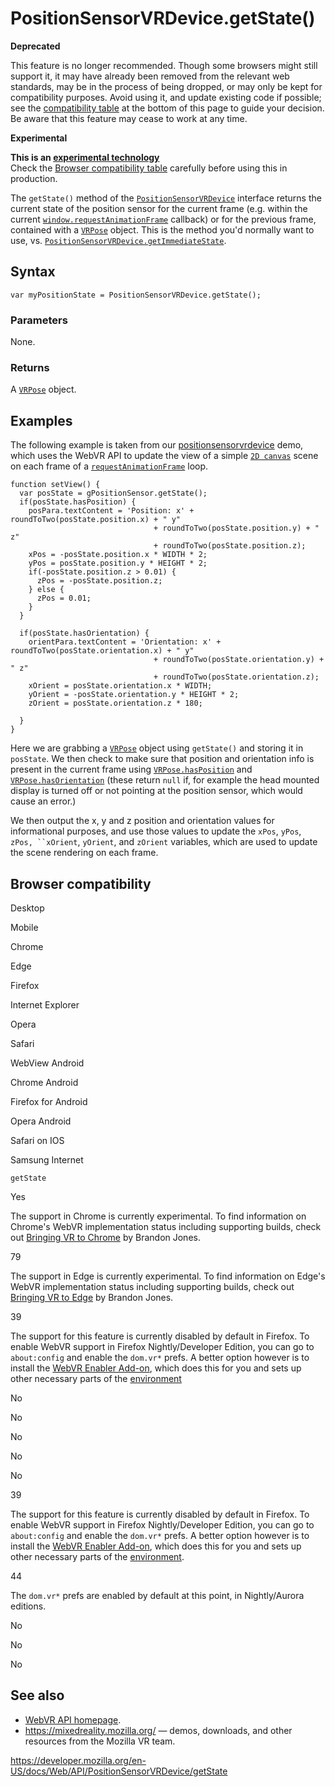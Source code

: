 # PositionSensorVRDevice.getState()

**Deprecated**

This feature is no longer recommended. Though some browsers might still support it, it may have already been removed from the relevant web standards, may be in the process of being dropped, or may only be kept for compatibility purposes. Avoid using it, and update existing code if possible; see the [compatibility table](#browser_compatibility) at the bottom of this page to guide your decision. Be aware that this feature may cease to work at any time.

**Experimental**

**This is an [experimental technology](https://developer.mozilla.org/en-US/docs/MDN/Guidelines/Conventions_definitions#experimental)**  
Check the [Browser compatibility table](#browser_compatibility) carefully before using this in production.

The `getState()` method of the [`PositionSensorVRDevice`](../positionsensorvrdevice) interface returns the current state of the position sensor for the current frame (e.g. within the current [`window.requestAnimationFrame`](../window/requestanimationframe) callback) or for the previous frame, contained with a [`VRPose`](../vrpose) object. This is the method you'd normally want to use, vs. [`PositionSensorVRDevice.getImmediateState`](getimmediatestate).

## Syntax

    var myPositionState = PositionSensorVRDevice.getState();

### Parameters

None.

### Returns

A [`VRPose`](../vrpose) object.

## Examples

The following example is taken from our [positionsensorvrdevice](https://mdn.github.io/webvr-tests/positionsensorvrdevice/) demo, which uses the WebVR API to update the view of a simple [`2D canvas`](../canvasrenderingcontext2d) scene on each frame of a [`requestAnimationFrame`](../window/requestanimationframe) loop.

    function setView() {
      var posState = gPositionSensor.getState();
      if(posState.hasPosition) {
        posPara.textContent = 'Position: x' + roundToTwo(posState.position.x) + " y"
                                    + roundToTwo(posState.position.y) + " z"
                                    + roundToTwo(posState.position.z);
        xPos = -posState.position.x * WIDTH * 2;
        yPos = posState.position.y * HEIGHT * 2;
        if(-posState.position.z > 0.01) {
          zPos = -posState.position.z;
        } else {
          zPos = 0.01;
        }
      }

      if(posState.hasOrientation) {
        orientPara.textContent = 'Orientation: x' + roundToTwo(posState.orientation.x) + " y"
                                    + roundToTwo(posState.orientation.y) + " z"
                                    + roundToTwo(posState.orientation.z);
        xOrient = posState.orientation.x * WIDTH;
        yOrient = -posState.orientation.y * HEIGHT * 2;
        zOrient = posState.orientation.z * 180;

      }
    }

Here we are grabbing a [`VRPose`](../vrpose) object using `getState()` and storing it in `posState`. We then check to make sure that position and orientation info is present in the current frame using [`VRPose.hasPosition`](../vrpose/hasposition) and [`VRPose.hasOrientation`](../vrpose/hasorientation) (these return `null` if, for example the head mounted display is turned off or not pointing at the position sensor, which would cause an error.)

We then output the x, y and z position and orientation values for informational purposes, and use those values to update the `xPos`, `yPos`, ` zPos, ``xOrient `, `yOrient`, and `zOrient` variables, which are used to update the scene rendering on each frame.

## Browser compatibility

Desktop

Mobile

Chrome

Edge

Firefox

Internet Explorer

Opera

Safari

WebView Android

Chrome Android

Firefox for Android

Opera Android

Safari on IOS

Samsung Internet

`getState`

Yes

The support in Chrome is currently experimental. To find information on Chrome's WebVR implementation status including supporting builds, check out [Bringing VR to Chrome](http://blog.tojicode.com/2014/07/bringing-vr-to-chrome.html) by Brandon Jones.

79

The support in Edge is currently experimental. To find information on Edge's WebVR implementation status including supporting builds, check out [Bringing VR to Edge](http://blog.tojicode.com/2014/07/bringing-vr-to-chrome.html) by Brandon Jones.

39

The support for this feature is currently disabled by default in Firefox. To enable WebVR support in Firefox Nightly/Developer Edition, you can go to `about:config` and enable the `dom.vr*` prefs. A better option however is to install the [WebVR Enabler Add-on](http://www.mozvr.com/downloads/webvr-addon-0.1.0.xpi), which does this for you and sets up other necessary parts of the [environment](https://developer.mozilla.org/docs/Web/API/WebVR_API/WebVR_environment_setup)

No

No

No

No

No

39

The support for this feature is currently disabled by default in Firefox. To enable WebVR support in Firefox Nightly/Developer Edition, you can go to `about:config` and enable the `dom.vr*` prefs. A better option however is to install the [WebVR Enabler Add-on](http://www.mozvr.com/downloads/webvr-addon-0.1.0.xpi), which does this for you and sets up other necessary parts of the [environment](https://developer.mozilla.org/docs/Web/API/WebVR_API/WebVR_environment_setup).

44

The `dom.vr*` prefs are enabled by default at this point, in Nightly/Aurora editions.

No

No

No

## See also

- [WebVR API homepage](../webvr_api).
- <https://mixedreality.mozilla.org/> — demos, downloads, and other resources from the Mozilla VR team.

<a href="https://developer.mozilla.org/en-US/docs/Web/API/PositionSensorVRDevice/getState" class="_attribution-link">https://developer.mozilla.org/en-US/docs/Web/API/PositionSensorVRDevice/getState</a>
